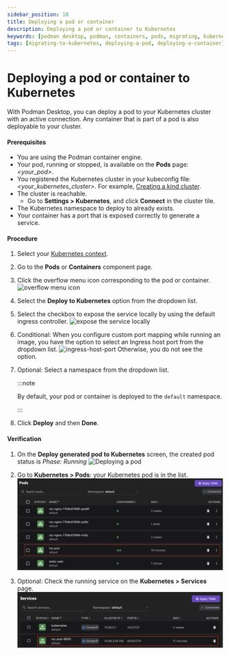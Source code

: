 ```yaml
---
sidebar_position: 10
title: Deploying a pod or container
description: Deploying a pod or container to Kubernetes
keywords: [podman desktop, podman, containers, pods, migrating, kubernetes]
tags: [migrating-to-kubernetes, deploying-a-pod, deploying-a-container]
---
```


# Deploying a pod or container to Kubernetes

With Podman Desktop, you can deploy a pod to your Kubernetes cluster with an active connection. Any container that is part of a pod is also deployable to your cluster.

#### Prerequisites

- You are using the Podman container engine.
- Your pod, running or stopped, is available on the **Pods** page: _&lt;your_pod&gt;_.
- You registered the Kubernetes cluster in your kubeconfig file: _&lt;your_kubernetes_cluster&gt;_. For example, [Creating a kind cluster](/docs/kind/creating-a-kind-cluster).
- The cluster is reachable.
  - Go to **Settings > Kubernetes**, and click **Connect** in the cluster tile.
- The Kubernetes namespace to deploy to already exists.
- Your container has a port that is exposed correctly to generate a service.

#### Procedure

1. Select your [Kubernetes context](/docs/kubernetes/viewing-and-selecting-current-kubernetes-context).
1. Go to the **Pods** or **Containers** component page.
1. Click the overflow menu icon corresponding to the pod or container.
   ![overflow menu icon](img/overflow-menu-icon.png)
1. Select the **Deploy to Kubernetes** option from the dropdown list.
1. Select the checkbox to expose the service locally by using the default ingress controller.
   ![expose the service locally](img/expose-the-service-locally.png)
1. Conditional: When you configure custom port mapping while running an image, you have the option to select an Ingress host port from the dropdown list.
   ![ingress-host-port](img/ingress-host-port.png)
   Otherwise, you do not see the option.
1. Optional: Select a namespace from the dropdown list.

   :::note

   By default, your pod or container is deployed to the `default` namespace.

   :::

1. Click **Deploy** and then **Done**.

#### Verification

1. On the **Deploy generated pod to Kubernetes** screen, the created pod status is _Phase: Running_
   ![Deploying a pod](img/deploying-a-pod.png)

1. Go to **Kubernetes > Pods**: your Kubernetes pod is in the list.
   ![kube pod in the list](img/kube-pod-in-the-list.png)

1. Optional: Check the running service on the **Kubernetes > Services** page.
   ![running service](img/running-service.png)
